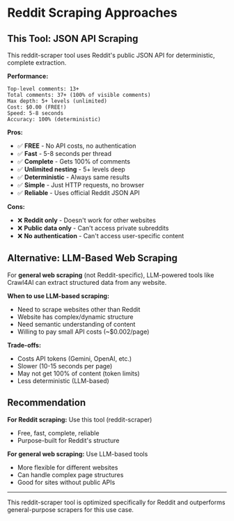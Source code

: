 # Reddit Scraping Approaches

## This Tool: JSON API Scraping

This reddit-scraper tool uses Reddit's public JSON API for deterministic, complete extraction.

**Performance:**
```
Top-level comments: 13+
Total comments: 37+ (100% of visible comments)
Max depth: 5+ levels (unlimited)
Cost: $0.00 (FREE!)
Speed: 5-8 seconds
Accuracy: 100% (deterministic)
```

**Pros:**
- ✅ **FREE** - No API costs, no authentication
- ✅ **Fast** - 5-8 seconds per thread
- ✅ **Complete** - Gets 100% of comments
- ✅ **Unlimited nesting** - 5+ levels deep
- ✅ **Deterministic** - Always same results
- ✅ **Simple** - Just HTTP requests, no browser
- ✅ **Reliable** - Uses official Reddit JSON API

**Cons:**
- ❌ **Reddit only** - Doesn't work for other websites
- ❌ **Public data only** - Can't access private subreddits
- ❌ **No authentication** - Can't access user-specific content

## Alternative: LLM-Based Web Scraping

For **general web scraping** (not Reddit-specific), LLM-powered tools like Crawl4AI can extract structured data from any website.

**When to use LLM-based scraping:**
- Need to scrape websites other than Reddit
- Website has complex/dynamic structure
- Need semantic understanding of content
- Willing to pay small API costs (~$0.002/page)

**Trade-offs:**
- Costs API tokens (Gemini, OpenAI, etc.)
- Slower (10-15 seconds per page)
- May not get 100% of content (token limits)
- Less deterministic (LLM-based)

## Recommendation

**For Reddit scraping:** Use this tool (reddit-scraper)
- Free, fast, complete, reliable
- Purpose-built for Reddit's structure

**For general web scraping:** Use LLM-based tools
- More flexible for different websites
- Can handle complex page structures
- Good for sites without public APIs

---

This reddit-scraper tool is optimized specifically for Reddit and outperforms general-purpose scrapers for this use case.
